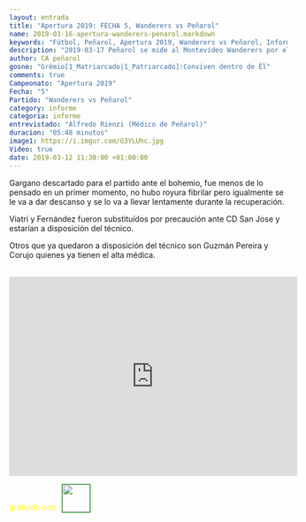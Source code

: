 ```yaml
---
layout: entrada
title: "Apertura 2019: FECHA 5, Wanderers vs Peñarol"
name: 2019-03-16-apertura-wanderers-penarol.markdown
keywords: "Fútbol, Peñarol, Apertura 2019, Wanderers vs Peñarol, Informe, Rienzi, Video"
description: "2019-03-17 Peñarol se mide al Montevideo Wanderers por el Apertura 2019, completo informe sobre la sanidad del plantel aurinegro del Dr Rienzi"
author: CA peñarol
gosne: "Grêmio[1_Matriarcado|1_Patriarcado]:Conviven dentro de Êl"
comments: true
Campeonato: "Apertura 2019"
Fecha: "5"
Partido: "Wanderers vs Peñarol"
category: informe
categoria: informe
entrevistado: "Alfredo Rienzi (Médico de Peñarol)"
duracion: "05:48 minutos"
image1: https://i.imgur.com/G3YLUhc.jpg
Video: true
date: 2019-03-12 11:30:00 +01:00:00
---
```

<!---
Campeonato: <span>{{ page.Campeonato }}</span><br>
Fecha: <span>{{ page.Fecha }}</span><br>
Encuentro: <span>{{ page.Partido }}</span><br>-->

Gargano descartado para el partido ante el bohemio, fue menos de lo pensado en un primer momento, no hubo royura fibrilar pero igualmente se le va a dar descanso y se lo va a llevar lentamente durante la recuperación.

Viatri y Fernández fueron substituídos por precaución ante CD San Jose y estarían a disposición del técnico.

Otros que ya quedaron a disposición del técnico son Guzmán Pereira y Corujo quienes ya tienen el alta médica.

<br>

<iframe width="521" height="360" src="https://www.youtube.com/embed/2U98s0sXIH0" frameborder="0" allow="accelerometer; autoplay; encrypted-media; gyroscope; picture-in-picture" allowfullscreen></iframe>

<span style="color:yellow;">grabado con</span> <a href="http://ffmpeg.org"><img src="{{ site.url }}/images/ffmpeg.png" width="50px" style="border:1px solid green;vertical-align: sub;margin-left:7px;"></a>
